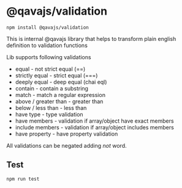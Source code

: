 # @qavajs/validation

`npm install @qavajs/validation`

This is internal @qavajs library that helps to transform plain english definition to validation functions

Lib supports following validations
* equal - not strict equal (==)
* strictly equal - strict equal (===)
* deeply equal - deep equal (chai eql)
* contain - contain a substring
* match - match a regular expression
* above / greater than - greater than
* below / less than - less than
* have type - type validation
* have members - validation if array/object have exact members
* include members - validation if array/object includes members
* have property - have property validation

All validations can be negated adding _not_ word.

## Test

`npm run test`

